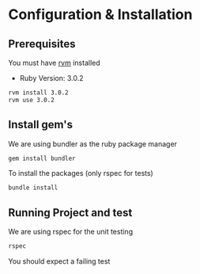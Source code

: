 # Configuration & Installation

## Prerequisites
You must have [rvm](https://rvm.io/) installed

- Ruby Version: 3.0.2

```sh
rvm install 3.0.2
rvm use 3.0.2
```

## Install gem's

We are using bundler as the ruby package manager

```sh
gem install bundler
```

To install the packages (only rspec for tests)

```sh
bundle install
```

## Running Project and test

We are using rspec for the unit testing

```sh
rspec
```

You should expect a failing test

